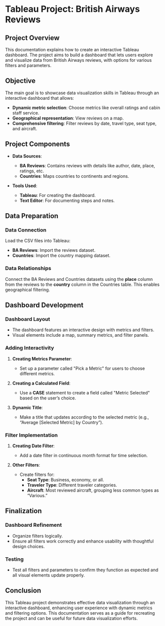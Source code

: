 # Tableau Project: British Airways Reviews

## Project Overview

This documentation explains how to create an interactive Tableau dashboard. The project aims to build a dashboard that lets users explore and visualize data from British Airways reviews, with options for various filters and parameters.

## Objective

The main goal is to showcase data visualization skills in Tableau through an interactive dashboard that allows:

- **Dynamic metric selection**: Choose metrics like overall ratings and cabin staff service.
- **Geographical representation**: View reviews on a map.
- **Comprehensive filtering**: Filter reviews by date, travel type, seat type, and aircraft.

## Project Components

- **Data Sources**:
  - **BA Reviews**: Contains reviews with details like author, date, place, ratings, etc.
  - **Countries**: Maps countries to continents and regions.

- **Tools Used**:
  - **Tableau**: For creating the dashboard.
  - **Text Editor**: For documenting steps and notes.

## Data Preparation

### Data Connection

Load the CSV files into Tableau:
- **BA Reviews**: Import the reviews dataset.
- **Countries**: Import the country mapping dataset.

### Data Relationships

Connect the BA Reviews and Countries datasets using the **place** column from the reviews to the **country** column in the Countries table. This enables geographical filtering.

## Dashboard Development

### Dashboard Layout

- The dashboard features an interactive design with metrics and filters.
- Visual elements include a map, summary metrics, and filter panels.

### Adding Interactivity

1. **Creating Metrics Parameter**:
   - Set up a parameter called "Pick a Metric" for users to choose different metrics.

2. **Creating a Calculated Field**:
   - Use a **CASE** statement to create a field called "Metric Selected" based on the user’s choice.

3. **Dynamic Title**:
   - Make a title that updates according to the selected metric (e.g., “Average [Selected Metric] by Country”).

### Filter Implementation

1. **Creating Date Filter**:
   - Add a date filter in continuous month format for time selection.

2. **Other Filters**:
   - Create filters for:
     - **Seat Type**: Business, economy, or all.
     - **Traveler Type**: Different traveler categories.
     - **Aircraft**: Most reviewed aircraft, grouping less common types as “Various.”

## Finalization

### Dashboard Refinement

- Organize filters logically.
- Ensure all filters work correctly and enhance usability with thoughtful design choices.

### Testing

- Test all filters and parameters to confirm they function as expected and all visual elements update properly.

## Conclusion

This Tableau project demonstrates effective data visualization through an interactive dashboard, enhancing user experience with dynamic metrics and filtering options. This documentation serves as a guide for recreating the project and can be useful for future data visualization efforts.
